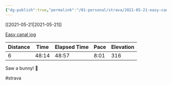 ```yaml
---
{"dg-publish":true,"permalink":"/01-personal/strava/2021-05-21-easy-canal-jog/"}
---
```



[[2021-05-21\|2021-05-21]]

[Easy canal jog](https://www.strava.com/activities/5335947309)

| Distance | Time  | Elapsed Time | Pace | Elevation |
| -------- | ----- | ------------ | ---- | --------- |
| 6        | 48:14 | 48:57        | 8:01 | 316       |


Saw a bunny! 🐰

#strava
